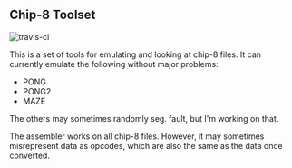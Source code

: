 Chip-8 Toolset
--------------

![travis-ci][1]

This is a set of tools for emulating and looking at chip-8 files. It can
currently emulate the following without major problems:
- PONG
- PONG2
- MAZE

The others may sometimes randomly seg. fault, but I'm working on that.

The assembler works on all chip-8 files. However, it may sometimes misrepresent
data as opcodes, which are also the same as the data once converted.

[1]: https://travis-ci.org/cheukyin699/chip-8-tools.svg?branch=master

